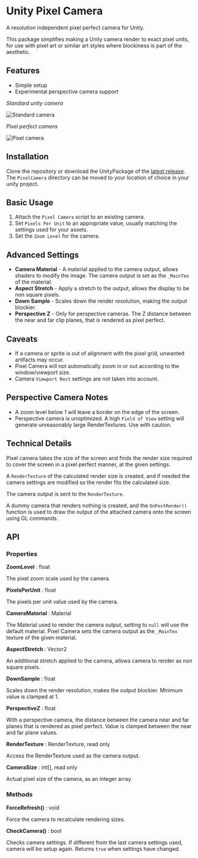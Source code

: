 # Unity Pixel Camera

A resolution independent pixel perfect camera for Unity.

This package simplifies making a Unity camera render to exact pixel units, for use with pixel art or similar art styles where blockiness is part of the aesthetic.

## Features ##

* Simple setup
* Experimental perspective camera support

*Standard unity camera*

![Standard camera](http://i.imgur.com/pye9clh.gif)

*Pixel perfect camera*

![Pixel camera](http://i.imgur.com/VKhQrfu.gif)

## Installation ##

Clone the repository or download the UnityPackage of the [latest release](https://github.com/ChemiKhazi/UnityPixelCamera/releases/latest). The `PixelCamera` directory can be moved to your location of choice in your unity project.

## Basic Usage ##

1. Attach the `Pixel Camera` script to an existing camera.
2. Set `Pixels Per Unit` to an appropriate value, usually matching the settings used for your assets.
3. Set the `Zoom Level` for the camera.

## Advanced Settings ##

* __Camera Material__ - A material applied to the camera output, allows shaders to modify the image. The camera output is set as the `_MainTex` of the material.
* __Aspect Stretch__ - Apply a stretch to the output, allows the display to be non square pixels.
* __Down Sample__ - Scales down the render resolution, making the output blockier.
* __Perspective Z__ - Only for perspective cameras. The Z distance between the near and far clip planes, that is rendered as pixel perfect.

## Caveats ##

* If a camera or sprite is out of alignment with the pixel grid, unwanted artifacts may occur.
* Pixel Camera will not automatically zoom in or out according to the window/viewport size.
* Camera `Viewport Rect` settings are not taken into account.

## Perspective Camera Notes ##
* A zoom level below 1 will leave a border on the edge of the screen.
* Perspective camera is unoptimized. A high `Field of View` setting will generate unreasonably large RenderTextures. Use with caution.

## Technical Details ##

Pixel camera takes the size of the screen and finds the render size required to cover the screen in a pixel perfect manner, at the given settings.

A `RenderTexture` of the calculated render size is created, and if needed the camera settings are modified so the render fits the calculated size.

The camera output is sent to the `RenderTexture`.

A dummy camera that renders nothing is created, and the `OnPostRender()` function is used to draw the output of the attached camera onto the screen using GL commands.

## API ##

### Properties ###

__ZoomLevel__ : float

The pixel zoom scale used by the camera.

__PixelsPerUnit__ : float

The pixels per unit value used by the camera.

__CameraMaterial__ : Material

The Material used to render the camera output, setting to `null` will use the default material. Pixel Camera sets the camera output as the `_MainTex` texture of the given material.

__AspectStretch__ : Vector2

An additional stretch applied to the camera, allows camera to render as non square pixels.

__DownSample__ : float

Scales down the render resolution, makes the output blockier. Minimum value is clamped at 1.

__PerspectiveZ__ : float

With a perspective camera, the distance between the camera near and far planes that is rendered as pixel perfect. Value is clamped between the near and far plane values.

__RenderTexture__ : RenderTexture, read only

Access the RenderTexture used as the camera output.

__CameraSize__ : int[], read only

Actual pixel size of the camera, as an integer array.

### Methods ###

__ForceRefresh()__ : void

Force the camera to recalculate rendering sizes.

__CheckCamera()__ : bool

Checks camera settings. If different from the last camera settings used, camera will be setup again. Returns `true` when settings have changed.
